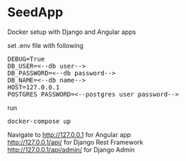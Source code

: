 # SeedAppDocker setup with Django and Angular appsset .env file with following<br/><pre>DEBUG=TrueDB_USER=<--db user-->DB_PASSWORD=<--db password-->DB_NAME=<--db name-->HOST=127.0.0.1POSTGRES_PASSWORD=<--postgres user password--></pre>run <pre>docker-compose up</pre> Navigate tohttp://127.0.0.1 for Angular app<br/>http://127.0.0.1/api/ for Django Rest Framework<br/>http://127.0.0.1/api/admin/ for Django Admin<br/>
